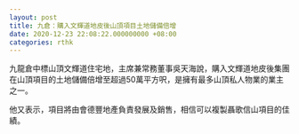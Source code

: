 ```yaml
---
layout: post
title: 九倉：購入文輝道地皮後山頂項目土地儲備倍增
date: 2020-12-23 22:08:22.000000000 +08:00
categories: rthk
---
```


九龍倉中標山頂文輝道住宅地，主席兼常務董事吳天海說，購入文輝道地皮後集團在山頂項目的土地儲備倍增至超過50萬平方呎，是擁有最多山頂私人物業的業主之一。

他又表示，項目將由會德豐地產負責發展及銷售，相信可以複製聶歌信山項目的佳績。
